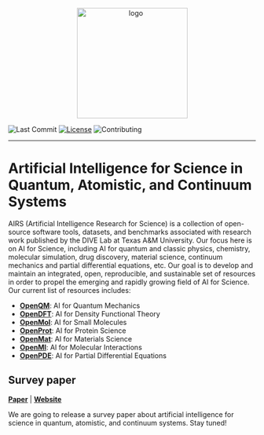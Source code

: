 <p align="center">
<img src="https://github.com/divelab/AIRS/blob/main/AIRS_logo.png" width="225" class="center" alt="logo"/>
    <br/>
</p>

[license-image]:https://img.shields.io/badge/license-GPL3.0-green.svg
[license-url]:https://github.com/divelab/AIRS/blob/main/LICENSE
[contributing-image]:https://img.shields.io/badge/contributions-welcome-brightgreen.svg?style=flat


![Last Commit](https://img.shields.io/github/last-commit/divelab/AIRS)
[![License][license-image]][license-url]
![Contributing][contributing-image]

------

# Artificial Intelligence for Science in Quantum, Atomistic, and Continuum Systems

AIRS (Artificial Intelligence Research for Science) is a collection of open-source software tools, datasets, and benchmarks associated with research work published by the DIVE Lab at Texas A&M University. Our focus here is on AI for Science, including AI for quantum and classic physics, chemistry, molecular simulation, drug discovery, material science, continuum mechanics and partial differential equations, etc. Our goal is to develop and maintain an integrated, open, reproducible, and sustainable set of resources in order to propel the emerging and rapidly growing field of AI for Science.
Our current list of resources includes:
-	[**OpenQM**](https://github.com/divelab/AIRS/tree/main/OpenQM): AI for Quantum Mechanics
-	[**OpenDFT**](https://github.com/divelab/AIRS/tree/main/OpenDFT): AI for Density Functional Theory
-	[**OpenMol**](https://github.com/divelab/AIRS/tree/main/OpenMol): AI for Small Molecules
-	[**OpenProt**](https://github.com/divelab/AIRS/tree/main/OpenProt): AI for Protein Science
-	[**OpenMat**](https://github.com/divelab/AIRS/tree/main/OpenMat): AI for Materials Science
-	[**OpenMI**](https://github.com/divelab/AIRS/tree/main/OpenMI): AI for Molecular Interactions
-	[**OpenPDE**](https://github.com/divelab/AIRS/tree/main/OpenPDE): AI for Partial Differential Equations


## Survey paper

**[Paper]()** | **[Website](https://www.air4.science/)**

We are going to release a survey paper about artificial intelligence for science in quantum, atomistic, and continuum systems. Stay tuned!

